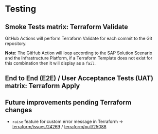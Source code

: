 # Testing

## Smoke Tests matrix: Terraform Validate

GitHub Actions will perform Terraform Validate for each commit to the Git repository.

**Note:** The GitHub Action will loop according to the SAP Solution Scenario and the Infrastructure Platform, if a Terraform Template does not exist for this combination then it will display as a `fail`.


## End to End (E2E) / User Acceptance Tests (UAT) matrix: Terraform Apply


## Future improvements pending Terraform changes

- `raise` feature for custom error message in Terraform -> [terraform/issues/24269](https://github.com/hashicorp/terraform/issues/24269) / [terraform/pull/25088](https://github.com/hashicorp/terraform/pull/25088)
